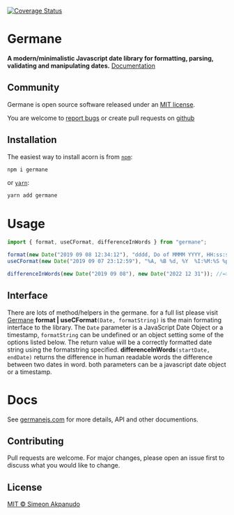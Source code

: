 [![Coverage Status](https://coveralls.io/repos/github/germanejs/germane/badge.svg?branch=master)](https://coveralls.io/github/germanejs/germane?branch=master)

# Germane

**A modern/minimalistic Javascript date library for formatting, parsing, validating and manipulating dates.**
[Documentation](https://germanejs.com)

## Community

Germane is open source software released under an
[MIT license](https://github.com/germanejs/germane/blob/master/germane/LICENSE).

You are welcome to
[report bugs](https://github.com/germanejs/germane/issues) or create pull
requests on [github](https://github.com/germanejs/germane)

## Installation

The easiest way to install acorn is from [`npm`](https://www.npmjs.com/):

```sh
npm i germane
```

or [`yarn`](https://yarnpkg.com/):

```sh
yarn add germane
```

# Usage

```javascript
import { format, useCFormat, differenceInWords } from "germane";

format(new Date("2019 09 08 12:34:12"), "dddd, Do of MMMM YYYY, HH:ss:ss"); //=> Sunday, 8th of September 2019, 12:34:12
useCFormat(new Date("2019 09 07 23:12:59"), "%A, %B %d, %Y  %I:%M:%S %p"); //=> Saturday, September 07, 2019  23:12:59 PM

differenceInWords(new Date("2019 09 08"), new Date("2022 12 31")); //=> 3 years, 3 months, 3 weeks, 2 days
```

## Interface

There are lots of method/helpers in the germane. for a full list please visit [Germane](https://germanejs.com)
**format | useCFormat**`(Date, formatString)` is the main formating interface to the library. The
`Date` parameter is a JavaScript Date Object or a timestamp, `formatString` can be undefined or an object
setting some of the options listed below. The return value will be a correctly formatted date string using the formatstring specified.
**differenceInWords**`(startDate, endDate)` returns the difference in human readable words the difference between two dates in word. both parameters can be a javascript date object or a timestamp.

# Docs

See [germanejs.com](https://germanejs.com) for more details, API and other documentions.

## Contributing

Pull requests are welcome. For major changes, please open an issue first to discuss what you would like to change.

## License

[MIT ©️ Simeon Akpanudo](https://github.com/germanejs/germane/blob/master/germane/LICENSE)
